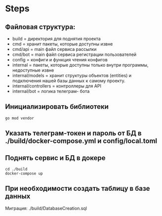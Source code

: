 # Steps 

## Файловая структура:
- build = директория для поднятия проекта
- cmd = хранит пакеты, которые доступны извне
- cmd/api = main файл сервиса рассылки
- cmd/bot = main файл сервиса регистрации пользователей
- config = конфиги и функция чтения конфигов
- internal = пакеты, которые доступны только внутри программы, недоступные извне
- internal/models = хранит структуры объектов (entities) и подключения нашей базы данных к самому проекту.
- internal/controllers = контроллеры для API
- internal/bot = логика телеграм- бота

## Инициализировать библиотеки
```shell
go mod vendor
```
## Указать телеграм-токен и пароль от БД в ./build/docker-compose.yml и config/local.toml
## Поднять сервис и БД в докере
```shell
cd ./build
docker-compose up
```
## При необходимости создать таблицу в базе данных
Миграция: ./build/DatabaseCreation.sql
